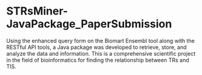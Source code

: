 # STRsMiner-JavaPackage_PaperSubmission
Using the enhanced query form on the Biomart Ensembl tool along with the RESTful API tools, a Java package was developed to retrieve, store, and analyze the data and information. This is a comprehensive scientific project in the field of bioinformatics for finding the relationship between TRs and TIS.
